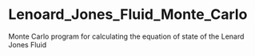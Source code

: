 # Lenoard_Jones_Fluid_Monte_Carlo
Monte Carlo program for calculating the equation of state of the Lenard Jones Fluid
